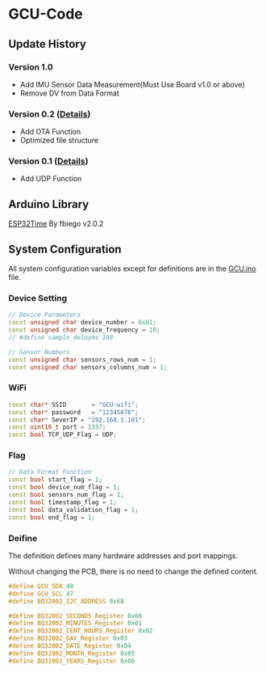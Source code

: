 # GCU-Code
## Update History
### Version 1.0 
- Add IMU Sensor Data Measurement(Must Use Board v1.0 or above)
- Remove DV from Data Format
### Version 0.2 ([Details](v0.2/README.md))
- Add OTA Function
- Optimized file structure
### Version 0.1 ([Details](v0.1/README.md))
- Add UDP Function

## Arduino Library
[ESP32Time](https://www.arduinolibraries.info/libraries/esp32-time) By fbiego v2.0.2

## System Configuration
All system configuration variables except for definitions are in the [GCU.ino](v0.1/GCU.ino) file.

### Device Setting
```cpp
// Device Parameters
const unsigned char device_number = 0x01;
const unsigned char device_frequency = 10;
// #define sample_delayms 100

// Sensor Numbers
const unsigned char sensors_rows_num = 1;
const unsigned char sensors_columns_num = 1;
```

### WiFi
```cpp
const char* SSID       = "GCU-wifi";
const char* password   = "12345678";
const char* SeverIP = "192.168.1.101";
const uint16_t port = 1337;
const bool TCP_UDP_Flag = UDP;
```

### Flag
```cpp
// Data Format Function
const bool start_flag = 1;
const bool device_num_flag = 1;
const bool sensors_num_flag = 1;
const bool timestamp_flag = 1;
const bool data_validation_flag = 1;
const bool end_flag = 1;
```

### Deifine

The definition defines many hardware addresses and port mappings. 

Without changing the PCB, there is no need to change the defined content.

```cpp
#define GCU_SDA 48
#define GCU_SCL 47
#define BQ32002_I2C_ADDRESS 0x68

#define BQ32002_SECONDS_Register 0x00
#define BQ32002_MINUTES_Register 0x01
#define BQ32002_CENT_HOURS_Register 0x02
#define BQ32002_DAY_Register 0x03
#define BQ32002_DATE_Register 0x04
#define BQ32002_MONTH_Register 0x05
#define BQ32002_YEARS_Register 0x06
```
